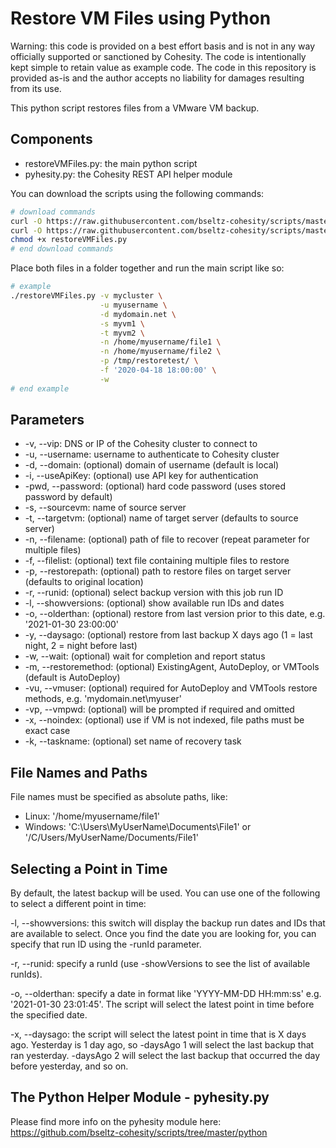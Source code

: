 # Restore VM Files using Python

Warning: this code is provided on a best effort basis and is not in any way officially supported or sanctioned by Cohesity. The code is intentionally kept simple to retain value as example code. The code in this repository is provided as-is and the author accepts no liability for damages resulting from its use.

This python script restores files from a VMware VM backup.

## Components

* restoreVMFiles.py: the main python script
* pyhesity.py: the Cohesity REST API helper module

You can download the scripts using the following commands:

```bash
# download commands
curl -O https://raw.githubusercontent.com/bseltz-cohesity/scripts/master/python/restoreVMFiles/restoreVMFiles.py
curl -O https://raw.githubusercontent.com/bseltz-cohesity/scripts/master/python/pyhesity.py
chmod +x restoreVMFiles.py
# end download commands
```

Place both files in a folder together and run the main script like so:

```bash
# example
./restoreVMFiles.py -v mycluster \
                    -u myusername \
                    -d mydomain.net \
                    -s myvm1 \
                    -t myvm2 \
                    -n /home/myusername/file1 \
                    -n /home/myusername/file2 \
                    -p /tmp/restoretest/ \
                    -f '2020-04-18 18:00:00' \
                    -w
# end example
```

## Parameters

* -v, --vip: DNS or IP of the Cohesity cluster to connect to
* -u, --username: username to authenticate to Cohesity cluster
* -d, --domain: (optional) domain of username (default is local)
* -i, --useApiKey: (optional) use API key for authentication
* -pwd, --password: (optional) hard code password (uses stored password by default)
* -s, --sourcevm: name of source server
* -t, --targetvm: (optional) name of target server (defaults to source server)
* -n, --filename: (optional) path of file to recover (repeat parameter for multiple files)
* -f, --filelist: (optional) text file containing multiple files to restore
* -p, --restorepath: (optional) path to restore files on target server (defaults to original location)
* -r, --runid: (optional) select backup version with this job run ID
* -l, --showversions: (optional) show available run IDs and dates
* -o, --olderthan: (optional) restore from last version prior to this date, e.g. '2021-01-30 23:00:00'
* -y, --daysago: (optional) restore from last backup X days ago (1 = last night, 2 = night before last)
* -w, --wait: (optional) wait for completion and report status
* -m, --restoremethod: (optional) ExistingAgent, AutoDeploy, or VMTools (default is AutoDeploy)
* -vu, --vmuser: (optional) required for AutoDeploy and VMTools restore methods, e.g. 'mydomain.net\myuser'
* -vp, --vmpwd: (optional) will be prompted if required and omitted
* -x, --noindex: (optional) use if VM is not indexed, file paths must be exact case
* -k, --taskname: (optional) set name of recovery task

## File Names and Paths

File names must be specified as absolute paths, like:

* Linux: '/home/myusername/file1'
* Windows: 'C:\Users\MyUserName\Documents\File1' or '/C/Users/MyUserName/Documents/File1'

## Selecting a Point in Time

By default, the latest backup will be used. You can use one of the following to select a different point in time:

-l, --showversions: this switch will display the backup run dates and IDs that are available to select. Once you find the date you are looking for, you can specify that run ID using the -runId parameter.

-r, --runid: specify a runId (use -showVersions to see the list of available runIds).

-o, --olderthan: specify a date in format like 'YYYY-MM-DD HH:mm:ss' e.g. '2021-01-30 23:01:45'. The script will select the latest point in time before the specified date.

-x, --daysago: the script will select the latest point in time that is X days ago. Yesterday is 1 day ago, so -daysAgo 1 will select the last backup that ran yesterday. -daysAgo 2 will select the last backup that occurred the day before yesterday, and so on.

## The Python Helper Module - pyhesity.py

Please find more info on the pyhesity module here: <https://github.com/bseltz-cohesity/scripts/tree/master/python>
